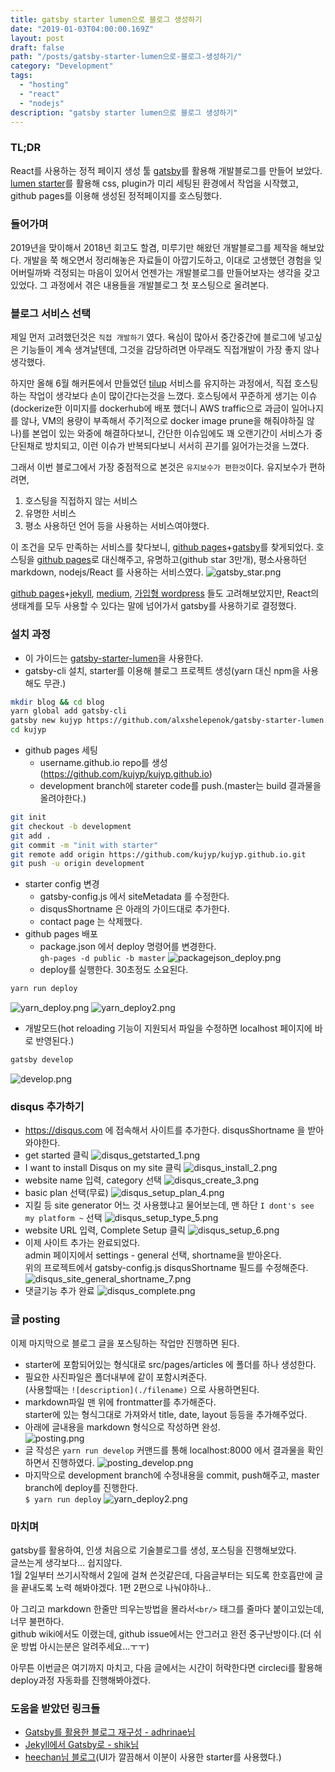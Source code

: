 ```yaml
---
title: gatsby starter lumen으로 블로그 생성하기
date: "2019-01-03T04:00:00.169Z"
layout: post
draft: false
path: "/posts/gatsby-starter-lumen으로-블로그-생성하기/"
category: "Development"
tags:
  - "hosting"
  - "react"
  - "nodejs"
description: "gatsby starter lumen으로 블로그 생성하기"
---
```



### TL;DR
React를 사용하는 정적 페이지 생성 툴 [gatsby](https://www.gatsbyjs.org/)를 활용해 개발블로그를 만들어 보았다.
[lumen starter](https://github.com/alxshelepenok/gatsby-starter-lumen)를 활용해 css, plugin가 미리 세팅된 환경에서 작업을 시작했고,
 github pages를 이용해 생성된 정적페이지를 호스팅했다.


### 들어가며
2019년을 맞이해서 2018년 회고도 할겸, 미루기만 해왔던 개발블로그를 제작을 해보았다.
개발을 쭉 해오면서 정리해놓은 자료들이 아깝기도하고, 이대로 고생했던 경험을 잊어버릴까봐 걱정되는 마음이 있어서 언젠가는 개발블로그를 만들어보자는 생각을 갖고있었다.
그 과정에서 겪은 내용들을 개발블로그 첫 포스팅으로 올려본다.

### 블로그 서비스 선택
제일 먼저 고려했던것은 `직접 개발하기` 였다.
욕심이 많아서 중간중간에 블로그에 넣고싶은 기능들이 계속 생겨날텐데, 그것을 감당하려면 아무래도 직접개발이 가장 좋지 않나 생각했다.

하지만 올해 6월 해커톤에서 만들었던 [tilup](https://github.com/OrangeTen/TodayILearned) 서비스를 유지하는 과정에서, 직접 호스팅하는 작업이 생각보다 손이 많이간다는것을 느꼈다.
호스팅에서 꾸준하게 생기는 이슈(dockerize한 이미지를 dockerhub에 배포 했더니 AWS traffic으로 과금이 일어나지를 않나, VM의 용량이 부족해서 주기적으로 docker image prune을 해줘야하질 않나)를 본업이 있는 와중에 해결하다보니,
 간단한 이슈임에도 꽤 오랜기간이 서비스가 중단된채로 방치되고, 이런 이슈가 반복되다보니 서서히 끈기를 잃어가는것을 느꼈다. 

그래서 이번 블로그에서 가장 중점적으로 본것은 `유지보수가 편한것`이다. 유지보수가 편하려면,
1. 호스팅을 직접하지 않는 서비스
1. 유명한 서비스
1. 평소 사용하던 언어 등을 사용하는 서비스여야했다.

이 조건을 모두 만족하는 서비스를 찾다보니, [github pages](https://pages.github.com/)+[gatsby](https://www.gatsbyjs.org/)를 찾게되었다.
호스팅을 [github pages](https://pages.github.com/)로 대신해주고, 유명하고(github star 3만개), 평소사용하던 markdown, nodejs/React 를 사용하는 서비스였다.
![gatsby_star.png](./gatsby_star.png)

[github pages](https://pages.github.com/)+[jekyll](https://jekyllrb.com/), [medium](https://medium.com), [가입형 wordpress](https://wordpress.com/) 들도 고려해보았지만,
 React의 생태계를 모두 사용할 수 있다는 말에 넘어가서 gatsby를 사용하기로 결정했다.  


### 설치 과정
- 이 가이드는 [gatsby-starter-lumen](https://github.com/alxshelepenok/gatsby-starter-lumen)을 사용한다.
- gatsby-cli 설치, starter를 이용해 블로그 프로젝트 생성(yarn 대신 npm을 사용해도 무관.)
```bash
mkdir blog && cd blog
yarn global add gatsby-cli
gatsby new kujyp https://github.com/alxshelepenok/gatsby-starter-lumen
cd kujyp
```
- github pages 세팅
  - username.github.io repo를 생성(https://github.com/kujyp/kujyp.github.io)
  - development branch에 stareter code를 push.(master는 build 결과물을 올려야한다.)
```bash
git init
git checkout -b development
git add .
git commit -m "init with starter"
git remote add origin https://github.com/kujyp/kujyp.github.io.git
git push -u origin development
```
- starter config 변경
  - gatsby-config.js 에서 siteMetadata 를 수정한다.
  - disqusShortname 은 아래의 가이드대로 추가한다.
  - contact page 는 삭제했다.
- github pages 배포
  - package.json 에서 deploy 명령어를 변경한다.<br/>
`gh-pages -d public -b master`
![packagejson_deploy.png](./packagejson_deploy.png)
  - deploy를 실행한다. 30초정도 소요된다.
```bash
yarn run deploy
```
![yarn_deploy.png](./yarn_deploy.png)
![yarn_deploy2.png](./yarn_deploy2.png)

- 개발모드(hot reloading 기능이 지원되서 파일을 수정하면 localhost 페이지에 바로 반영된다.)
```bash
gatsby develop
```
![develop.png](./develop.png)


### disqus 추가하기
- https://disqus.com 에 접속해서 사이트를 추가한다. disqusShortname 을 받아와야한다.
- get started 클릭
![disqus_getstarted_1.png](./disqus_getstarted_1.png)
- I want to install Disqus on my site 클릭
![disqus_install_2.png](./disqus_install_2.png)
- website name 입력, category 선택
![disqus_create_3.png](./disqus_create_3.png)
- basic plan 선택(무료)
![disqus_setup_plan_4.png](./disqus_setup_plan_4.png)
- 지킬 등 site generator 어느 것 사용했냐고 물어보는데, 맨 하단 `I dont's see my platform ~` 선택
![disqus_setup_type_5.png](./disqus_setup_type_5.png)
- website URL 입력, Complete Setup 클릭
![disqus_setup_6.png](./disqus_setup_6.png)
- 이제 사이트 추가는 완료되었다.<br/>
admin 페이지에서 settings - general 선택, shortname을 받아온다. <br/>
위의 프로젝트에서 gatsby-config.js disqusShortname 필드를 수정해준다. 
![disqus_site_general_shortname_7.png](./disqus_site_general_shortname_7.png)
- 댓글기능 추가 완료
![disqus_complete.png](./disqus_complete.png)


### 글 posting
이제 마지막으로 블로그 글을 포스팅하는 작업만 진행하면 된다.

- starter에 포함되어있는 형식대로 src/pages/articles 에 폴더를 하나 생성한다.
- 필요한 사진파일은 폴더내부에 같이 포함시켜준다.<br/>
(사용할때는 `![description](./filename)` 으로 사용하면된다.
- markdown파일 맨 위에 frontmatter를 추가해준다.<br/>
starter에 있는 형식그대로 가져와서 title, date, layout 등등을 추가해주었다.
- 아래에 글내용을 markdown 형식으로 작성하면 완성.  
![posting.png](./posting.png)
- 글 작성은 `yarn run develop` 커맨드를 통해 localhost:8000 에서 결과물을 확인하면서 진행하였다.
![posting_develop.png](./posting_develop.png)
- 마지막으로 development branch에 수정내용을 commit, push해주고, master branch에 deploy를 진행한다.<br/>
`$ yarn run deploy`
![yarn_deploy2.png](./yarn_deploy2.png)


### 마치며
gatsby를 활용하여, 인생 처음으로 기술블로그를 생성, 포스팅을 진행해보았다.<br/>
글쓰는게 생각보다... 쉽지않다.<br/>
1월 2일부터 쓰기시작해서 2일에 걸쳐 쓴것같은데, 다음글부터는 되도록 한호흡만에 글을 끝내도록 노력 해봐야겠다. 1편 2편으로 나눠야하나..

아 그리고 markdown 한줄만 띄우는방법을 몰라서`<br/>` 태그를 줄마다 붙이고있는데, 너무 불편하다.<br/>
github wiki에서도 이랬는데, github issue에서는 안그러고 완전 중구난방이다.(더 쉬운 방법 아시는분은 알려주세요...ㅜㅜ)

아무튼 이번글은 여기까지 마치고, 다음 글에서는 시간이 허락한다면 circleci를 활용해 deploy과정 자동화를 진행해봐야겠다.
 

### 도움을 받았던 링크들
- [Gatsby를 활용한 블로그 재구성 - adhrinae님](https://adhrinae.github.io/posts/creating-new-blog-with-gatsby)
- [Jekyll에서 Gatsby로 - shik님](https://blog.shik.kr/migrate-to-gatsby/)
- [heechan님 블로그](https://heechan.me)(UI가 깔끔해서 이분이 사용한 starter를 사용했다.)

